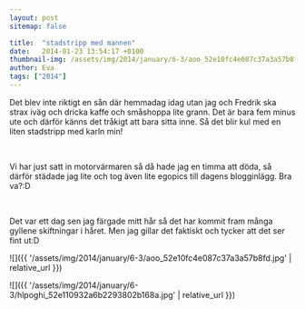 ```yaml
---
layout: post
sitemap: false

title:  "stadstripp med mannen"
date:   2014-01-23 13:54:17 +0100
thumbnail-img: /assets/img/2014/january/6-3/aoo_52e10fc4e087c37a3a57b8fd.jpg
author: Eva
tags: ["2014"]
---
```


Det blev inte riktigt en sån där hemmadag idag utan jag och Fredrik ska strax iväg och dricka kaffe och småshoppa lite grann. Det är bara fem minus ute och därför känns det tråkigt att bara sitta inne. Så det blir kul med en liten stadstripp med karln min!




 




Vi har just satt in motorvärmaren så då hade jag en timma att döda, så därför städade jag lite och tog även lite egopics till dagens blogginlägg. Bra va?:D




 
















Det var ett dag sen jag färgade mitt hår så det har kommit fram många gyllene skiftningar i håret. Men jag gillar det faktiskt och tycker att det ser fint ut:D

![]({{ '/assets/img/2014/january/6-3/aoo_52e10fc4e087c37a3a57b8fd.jpg'  | relative_url }})

![]({{ '/assets/img/2014/january/6-3/hlpoghi_52e110932a6b2293802b168a.jpg'  | relative_url }})

